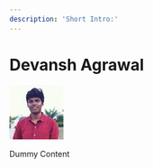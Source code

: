 ```yaml
---
description: 'Short Intro:'
---
```


# Devansh Agrawal

![](../../.gitbook/assets/devansh.jpg)

Dummy Content

